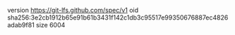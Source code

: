 version https://git-lfs.github.com/spec/v1
oid sha256:3e2cb1912b65e91b61b3431f142c1db3c95517e99350676887ec4826adab9f81
size 6004
